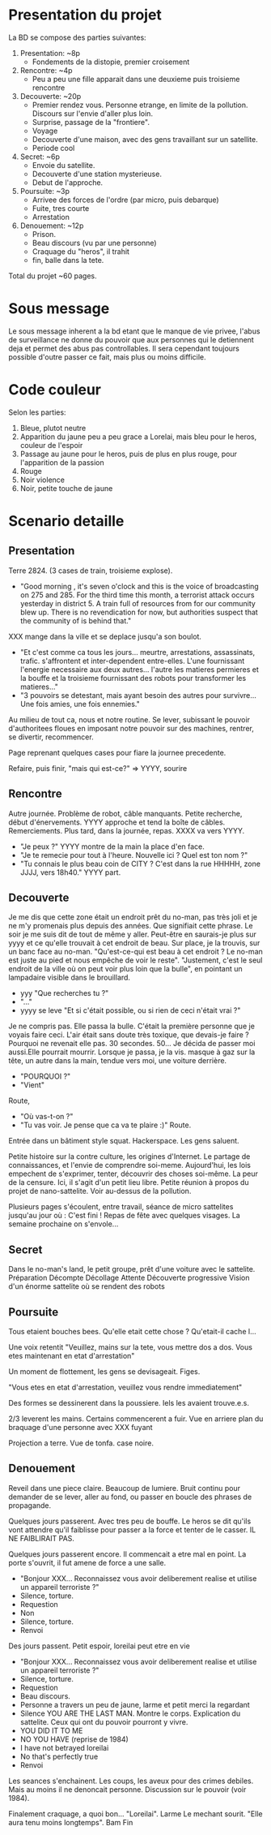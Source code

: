 # Presentation du projet

La BD se compose des parties suivantes:

1. Presentation: ~8p
    + Fondements de la distopie, premier croisement
2. Rencontre: ~4p
    + Peu a peu une fille apparait dans une deuxieme puis troisieme rencontre
3. Decouverte: ~20p
    + Premier rendez vous. Personne etrange, en limite de la pollution. Discours sur l'envie d'aller plus loin.
    + Surprise, passage de la "frontiere".
    + Voyage
    + Decouverte d'une maison, avec des gens travaillant sur un satellite.
    + Periode cool
4. Secret: ~6p
    + Envoie du satellite.
    + Decouverte d'une station mysterieuse.
    + Debut de l'approche.
5. Poursuite: ~3p
    + Arrivee des forces de l'ordre (par micro, puis debarque)
    + Fuite, tres courte
    + Arrestation
6. Denouement: ~12p
    + Prison.
    + Beau discours (vu par une personne)
    + Craquage du "heros", il trahit
    + fin, balle dans la tete.

Total du projet ~60 pages.

# Sous message

Le sous message inherent a la bd etant que le manque de vie privee, l'abus de surveillance ne donne du pouvoir que aux personnes qui le detiennent deja et permet des abus pas controllables. Il sera cependant toujours possible d'outre passer ce fait, mais plus ou moins difficile.

# Code couleur

Selon les parties:

1. Bleue, plutot neutre
2. Apparition du jaune peu a peu grace a Lorelai, mais bleu pour le heros, couleur de l'espoir
3. Passage au jaune pour le heros, puis de plus en plus rouge, pour l'apparition de la passion
4. Rouge
5. Noir violence
6. Noir, petite touche de jaune

# Scenario detaille

## Presentation

Terre 2824.
(3 cases de train, troisieme explose).

- "Good morning <CITY>, it's seven o'clock and this is the voice of <RADIO> broadcasting on 275 and 285.
For the third time this month, a terrorist attack occurs yesterday in district 5. A train full of resources from <COUNTRY> for our community blew up.
There is no revendication for now, but authorities suspect that the community of <COUNTRY> is behind that."

XXX mange dans la ville et se deplace jusqu'a son boulot.
- "Et c'est comme ca tous les jours... meurtre, arrestations, assassinats, trafic. <COUNTRY> <COUNTRY> <COUNTRY> s'affrontent et inter-dependent entre-elles. L'une fournissant l'energie necessaire aux deux autres... l'autre les matieres permieres et la bouffe et la troisieme fournissant des robots pour transformer les matieres..."
- "3 pouvoirs se detestant, mais ayant besoin des autres pour survivre... Une fois amies, une fois ennemies."

Au milieu de tout ca, nous et notre routine. Se lever, subissant le pouvoir d'authoritees floues en imposant notre pouvoir sur des machines, rentrer, se divertir, recommencer.

Page reprenant quelques cases pour fiare la journee precedente.

Refaire, puis finir, "mais qui est-ce?" => YYYY, sourire

## Rencontre

Autre journée. Problème de robot, câble manquants.
Petite recherche, début d'énervements. YYYY approche et tend la boîte de câbles. Remerciements.
Plus tard, dans la journée, repas. XXXX va vers YYYY.
- "Je peux ?"
YYYY montre de la main la place d'en face.
- "Je te remecie pour tout à l'heure. Nouvelle ici ? Quel est ton nom ?"
- "Tu connais le plus beau coin de CITY ? C'est dans la rue HHHHH, zone JJJJ, vers 18h40."
YYYY part.


## Decouverte

Je me dis que cette zone était un endroit prêt du no-man, pas très joli et je ne m'y promenais plus depuis des années. Que signifiait cette phrase. Le soir je me suis dit de tout de même y aller. Peut-être en saurais-je plus sur yyyy et ce qu'elle trouvait à cet endroit de beau.
Sur place, je la trouvis, sur un banc face au no-man. "Qu'est-ce-qui est beau à cet endroit ? Le no-man est juste au pied et nous empêche de voir le reste". "Justement, c'est le seul endroit de la ville où on peut voir plus loin que la bulle", en pointant un lampadaire visible dans le brouillard.
- yyy "Que recherches tu ?"
- "..."
- yyyy se leve "Et si c'était possible, ou si rien de ceci n'était vrai ?"

Je ne compris pas.
Elle passa la bulle. C'était la première personne que je voyais faire ceci. L'air était sans doute très toxique, que devais-je faire ? Pourquoi ne revenait elle pas.
30 secondes. 50...
Je décida de passer moi aussi.Elle pourrait mourrir.
Lorsque je passa, je la vis. masque à gaz sur la tête, un autre dans la main, tendue vers moi, une voiture derrière.
- "POURQUOI ?"
- "Vient"


Route,
- "Où vas-t-on ?"
- "Tu vas voir. Je pense que ca va te plaire :)"
Route.

Entrée dans un bâtiment style squat. Hackerspace. Les gens saluent.

Petite histoire sur la contre culture, les origines d'Internet. Le partage de connaissances, et l'envie de comprendre soi-meme. Aujourd'hui, les lois empechent de s'exprimer, tenter, découvrir des choses soi-même. La peur de la censure. Ici, il s'agit d'un petit lieu libre.
Petite réunion à propos du projet de nano-sattelite. Voir au-dessus de la pollution.

Plusieurs pages s'écoulent, entre travail, séance de micro sattelites jusqu'au jour où :
C'est fini ! Repas de fête avec quelques visages. La semaine prochaine on s'envole...

## Secret

Dans le no-man's land, le petit groupe, prêt d'une voiture avec le sattelite.
Préparation
Décompte
Décollage
Attente
Découverte progressive
Vision d'un énorme sattelite où se rendent des robots

## Poursuite

Tous etaient bouches bees. Qu'elle etait cette chose ? Qu'etait-il cache l...

Une voix retentit "Veuillez, mains sur la tete, vous mettre dos a dos. Vous etes maintenant en etat d'arrestation"

Un moment de flottement, les gens se devisageait. Figes.

"Vous etes en etat d'arrestation, veuillez vous rendre immediatement"

Des formes se dessinerent dans la poussiere. Iels les avaient trouve.e.s.

2/3 leverent les mains. Certains commencerent a fuir. Vue en arriere plan du braquage d'une personne avec XXX fuyant

Projection a terre. Vue de tonfa. case noire.


## Denouement

Reveil dans une piece claire. Beaucoup de lumiere. Bruit continu pour demander de se lever, aller au fond, ou passer en boucle des phrases de propagande.

Quelques jours passerent. Avec tres peu de bouffe. Le heros se dit qu'ils vont attendre qu'il faiblisse pour passer a la force et tenter de le casser. IL NE FAIBLIRAIT PAS.

Quelques jours passerent encore. Il commencait a etre mal en point. La porte s'ouvrit, il fut amene de force a une salle.

- "Bonjour XXX...
   Reconnaissez vous avoir deliberement realise et utilise un appareil terroriste ?"
- Silence, torture.
- Requestion
- Non
- Silence, torture.
- Renvoi

Des jours passent.
Petit espoir, loreilai peut etre en vie

- "Bonjour XXX...
   Reconnaissez vous avoir deliberement realise et utilise un appareil terroriste ?"
- Silence, torture.
- Requestion
- Beau discours. 
- Personne a travers un peu de jaune, larme et petit merci la regardant
- Silence
YOU ARE THE LAST MAN. Montre le corps. Explication du sattelite. Ceux qui ont du pouvoir pourront y vivre.
- YOU DID IT TO ME
- NO YOU HAVE (reprise de 1984)
- I have not betrayed loreilai
- No that's perfectly true
- Renvoi

Les seances s'enchainent. Les coups, les aveux pour des crimes debiles. Mais au moins il ne denoncait personne. Discussion sur le pouvoir (voir 1984).

Finalement craquage, a quoi bon... "Loreilai". Larme
Le mechant sourit. "Elle aura tenu moins longtemps". Bam
Fin
